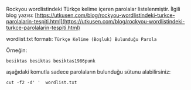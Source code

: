 Rockyou wordlistindeki Türkçe kelime içeren parolalar listelenmiştir. İlgili blog yazısı: [https://utkusen.com/blog/rockyou-wordlistindeki-turkce-parolalarin-tespiti.html](https://utkusen.com/blog/rockyou-wordlistindeki-turkce-parolalarin-tespiti.html)

wordlist.txt formatı: `Türkçe Kelime (Boşluk) Bulunduğu Parola`

Örneğin:

`besiktas besiktas besiktas1986punk`

aşağıdaki komutla sadece parolaların bulunduğu sütunu alabilirsiniz:

`cut -f2 -d' '  wordlist.txt`